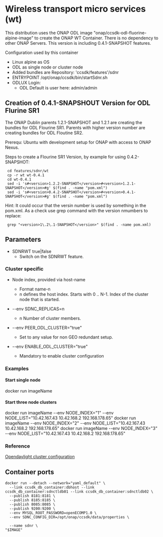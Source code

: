 # Wireless transport micro services (wt)

This distribution uses the ONAP ODL image "onap/ccsdk-odl-fluorine-alpine-image" to create the ONAP WT Container.
There is no dependency to other ONAP Servers.
This version is including 0.4.1-SNAPSHOT features.

Configuration used by this container
- Linux alpine as OS
- ODL as single node or cluster node
- Added bundles are Repository: 'ccsdk/features'/sdnr
- ENTRYPOINT /opt/onap/ccsdk/bin/startSdnr.sh
- ODLUX Login:
    - ODL Default is user here: admin/admin

## Creation of 0.4.1-SNAPSHOUT Version for ODL Flurine SR1

The ONAP Dublin parents 1.2.1-SNAPSHOT and 1.2.1 are creating the bundles for ODL Flourine SR1.
Parents with higher version number are creating bundles for ODL Floutine SR2.

Prerequ: Ubuntu with development setup for ONAP with access to ONAP Nexus.

Steps to create a Flourine SR1 Version, by example for using 0.4.2-SNAPSHOT:

     cd features/sdnr/wt
     cp -r wt wt-0.4.1
     cd wt-0.4.1
     sed -i 's#<version>1.2.2-SNAPSHOT</version>#<version>1.2.1-SNAPSHOT</version>#g' $(find . -name "pom.xml")
     sed -i 's#<version>0.4.2-SNAPSHOT</version>#<version>0.4.1-SNAPSHOT</version>#g' $(find . -name "pom.xml")

Hint: It could occur that the versin number is used by something in the pom.xml.
As a check use grep command with the version nmumbers to replace:

     grep "<version>1\.2\.1-SNAPSHOT</version>" $(find . -name pom.xml)


## Parameters

* SDNRWT true|false
    - Switch on the SDNRWT feature.

### Cluster specific

* Node index, provided via host-name
    - Format name-n
    - n defines the host index. Starts with 0 .. N-1. Index of the cluster node that is started.

* --env SDNC_REPLICAS=n
    - n Number of cluster members.

* --env PEER_ODL_CLUSTER="true"
    - Set to any value for non GEO redundant setup.

* --env ENABLE_ODL_CLUSTER="true"
    - Mandatory to enable cluster configuration

### Examples

#### Start single node

 docker run imageName

#### Start three node clusters

 docker run imageName --env NODE_INDEX="1" --env NODE_LIST="10.42.167.43 10.42.168.2 192.168.178.65"
 docker run imageName --env NODE_INDEX="2" --env NODE_LIST="10.42.167.43 10.42.168.2 192.168.178.65"
 docker run imageName --env NODE_INDEX="3" --env NODE_LIST="10.42.167.43 10.42.168.2 192.168.178.65"


### Reference
  [Opendaylight cluster configuration](https://docs.opendaylight.org/en/stable-nitrogen/getting-started-guide/common-features/clustering.html)

## Container ports

    docker run --detach --network="yaml_default" \
      --link ccsdk_db_container:dbhost --link ccsdk_db_container:sdnctldb01 --link ccsdk_db_container:sdnctldb02 \
      --publish 8181:8181 \
      --publish 8185:8185 \
      --publish 8085:8085 \
      --publish 9200:9200 \
      --env MYSQL_ROOT_PASSWORD=openECOMP1.0 \
      --env SDNC_CONFIG_DIR=/opt/onap/ccsdk/data/properties \

      --name sdnr \
    "$IMAGE"


